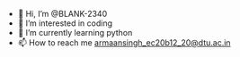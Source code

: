 - 👋 Hi, I’m @BLANK-2340
- 👀 I’m interested in coding
- 🌱 I’m currently learning python
- 📫 How to reach me armaansingh_ec20b12_20@dtu.ac.in

<!---
BLANK-2340/BLANK-2340 is a ✨ special ✨ repository because its `README.md` (this file) appears on your GitHub profile.
You can click the Preview link to take a look at your changes.
